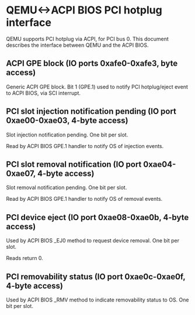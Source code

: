 QEMU<->ACPI BIOS PCI hotplug interface
======================================

QEMU supports PCI hotplug via ACPI, for PCI bus 0. This document describes the
interface between QEMU and the ACPI BIOS.

ACPI GPE block (IO ports 0xafe0-0xafe3, byte access)
----------------------------------------------------

Generic ACPI GPE block. Bit 1 (GPE.1) used to notify PCI hotplug/eject event to
ACPI BIOS, via SCI interrupt.

PCI slot injection notification pending (IO port 0xae00-0xae03, 4-byte access)
------------------------------------------------------------------------------

Slot injection notification pending. One bit per slot.

Read by ACPI BIOS GPE.1 handler to notify OS of injection events.

PCI slot removal notification (IO port 0xae04-0xae07, 4-byte access)
--------------------------------------------------------------------

Slot removal notification pending. One bit per slot.

Read by ACPI BIOS GPE.1 handler to notify OS of removal events.

PCI device eject (IO port 0xae08-0xae0b, 4-byte access)
-------------------------------------------------------

Used by ACPI BIOS _EJ0 method to request device removal. One bit per slot.

Reads return 0.

PCI removability status (IO port 0xae0c-0xae0f, 4-byte access)
--------------------------------------------------------------

Used by ACPI BIOS _RMV method to indicate removability status to OS. One bit
per slot.
